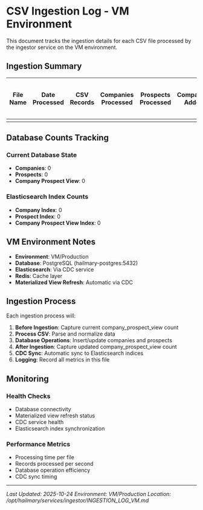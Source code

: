 # CSV Ingestion Log - VM Environment

This document tracks the ingestion details for each CSV file processed by the ingestor service on the VM environment.

## Ingestion Summary

| File Name | Date Processed | CSV Records | Companies Processed | Prospects Processed | Companies Added | Prospects Added | Processing Time | Status | Company Prospect View Count (Before) | Company Prospect View Count (After) |
|-----------|----------------|-------------|-------------------|-------------------|----------------|----------------|-----------------|---------|-------------------------------------|-------------------------------------|
| | | | | | | | | | | |

## Database Counts Tracking

### Current Database State
- **Companies**: 0
- **Prospects**: 0  
- **Company Prospect View**: 0

### Elasticsearch Index Counts
- **Company Index**: 0
- **Prospect Index**: 0
- **Company Prospect View Index**: 0

## VM Environment Notes

- **Environment**: VM/Production
- **Database**: PostgreSQL (hailmary-postgres:5432)
- **Elasticsearch**: Via CDC service
- **Redis**: Cache layer
- **Materialized View Refresh**: Automatic via CDC

## Ingestion Process

Each ingestion process will:
1. **Before Ingestion**: Capture current company_prospect_view count
2. **Process CSV**: Parse and normalize data
3. **Database Operations**: Insert/update companies and prospects
4. **After Ingestion**: Capture updated company_prospect_view count
5. **CDC Sync**: Automatic sync to Elasticsearch indices
6. **Logging**: Record all metrics in this file

## Monitoring

### Health Checks
- Database connectivity
- Materialized view refresh status
- CDC service health
- Elasticsearch index synchronization

### Performance Metrics
- Processing time per file
- Records processed per second
- Database operation efficiency
- CDC sync timing

---

*Last Updated: 2025-10-24*
*Environment: VM/Production*
*Location: /opt/hailmary/services/ingestor/INGESTION_LOG_VM.md*
